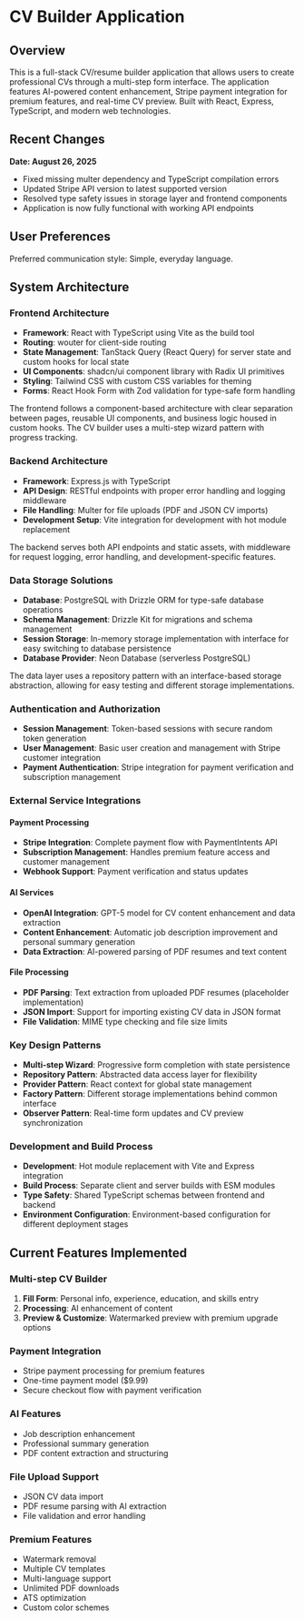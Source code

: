 # CV Builder Application

## Overview

This is a full-stack CV/resume builder application that allows users to create professional CVs through a multi-step form interface. The application features AI-powered content enhancement, Stripe payment integration for premium features, and real-time CV preview. Built with React, Express, TypeScript, and modern web technologies.

## Recent Changes

**Date: August 26, 2025**
- Fixed missing multer dependency and TypeScript compilation errors
- Updated Stripe API version to latest supported version
- Resolved type safety issues in storage layer and frontend components
- Application is now fully functional with working API endpoints

## User Preferences

Preferred communication style: Simple, everyday language.

## System Architecture

### Frontend Architecture
- **Framework**: React with TypeScript using Vite as the build tool
- **Routing**: wouter for client-side routing
- **State Management**: TanStack Query (React Query) for server state and custom hooks for local state
- **UI Components**: shadcn/ui component library with Radix UI primitives
- **Styling**: Tailwind CSS with custom CSS variables for theming
- **Forms**: React Hook Form with Zod validation for type-safe form handling

The frontend follows a component-based architecture with clear separation between pages, reusable UI components, and business logic housed in custom hooks. The CV builder uses a multi-step wizard pattern with progress tracking.

### Backend Architecture
- **Framework**: Express.js with TypeScript
- **API Design**: RESTful endpoints with proper error handling and logging middleware
- **File Handling**: Multer for file uploads (PDF and JSON CV imports)
- **Development Setup**: Vite integration for development with hot module replacement

The backend serves both API endpoints and static assets, with middleware for request logging, error handling, and development-specific features.

### Data Storage Solutions
- **Database**: PostgreSQL with Drizzle ORM for type-safe database operations
- **Schema Management**: Drizzle Kit for migrations and schema management
- **Session Storage**: In-memory storage implementation with interface for easy switching to database persistence
- **Database Provider**: Neon Database (serverless PostgreSQL)

The data layer uses a repository pattern with an interface-based storage abstraction, allowing for easy testing and different storage implementations.

### Authentication and Authorization
- **Session Management**: Token-based sessions with secure random token generation
- **User Management**: Basic user creation and management with Stripe customer integration
- **Payment Authentication**: Stripe integration for payment verification and subscription management

### External Service Integrations

#### Payment Processing
- **Stripe Integration**: Complete payment flow with PaymentIntents API
- **Subscription Management**: Handles premium feature access and customer management
- **Webhook Support**: Payment verification and status updates

#### AI Services
- **OpenAI Integration**: GPT-5 model for CV content enhancement and data extraction
- **Content Enhancement**: Automatic job description improvement and personal summary generation
- **Data Extraction**: AI-powered parsing of PDF resumes and text content

#### File Processing
- **PDF Parsing**: Text extraction from uploaded PDF resumes (placeholder implementation)
- **JSON Import**: Support for importing existing CV data in JSON format
- **File Validation**: MIME type checking and file size limits

### Key Design Patterns
- **Multi-step Wizard**: Progressive form completion with state persistence
- **Repository Pattern**: Abstracted data access layer for flexibility
- **Provider Pattern**: React context for global state management
- **Factory Pattern**: Different storage implementations behind common interface
- **Observer Pattern**: Real-time form updates and CV preview synchronization

### Development and Build Process
- **Development**: Hot module replacement with Vite and Express integration
- **Build Process**: Separate client and server builds with ESM modules
- **Type Safety**: Shared TypeScript schemas between frontend and backend
- **Environment Configuration**: Environment-based configuration for different deployment stages

## Current Features Implemented

### Multi-step CV Builder
1. **Fill Form**: Personal info, experience, education, and skills entry
2. **Processing**: AI enhancement of content
3. **Preview & Customize**: Watermarked preview with premium upgrade options

### Payment Integration
- Stripe payment processing for premium features
- One-time payment model ($9.99)
- Secure checkout flow with payment verification

### AI Features
- Job description enhancement
- Professional summary generation  
- PDF content extraction and structuring

### File Upload Support
- JSON CV data import
- PDF resume parsing with AI extraction
- File validation and error handling

### Premium Features
- Watermark removal
- Multiple CV templates
- Multi-language support
- Unlimited PDF downloads
- ATS optimization
- Custom color schemes